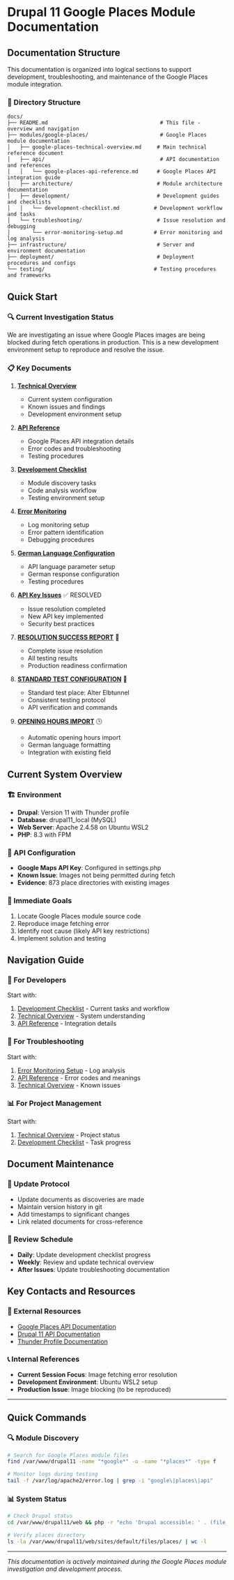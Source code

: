 # Drupal 11 Google Places Module Documentation

## Documentation Structure

This documentation is organized into logical sections to support development, troubleshooting, and maintenance of the Google Places module integration.

### 📁 Directory Structure
```
docs/
├── README.md                                    # This file - overview and navigation
├── modules/google-places/                       # Google Places module documentation
│   ├── google-places-technical-overview.md     # Main technical reference document
│   ├── api/                                     # API documentation and references
│   │   └── google-places-api-reference.md      # Google Places API integration guide
│   ├── architecture/                           # Module architecture documentation
│   ├── development/                            # Development guides and checklists
│   │   └── development-checklist.md           # Development workflow and tasks
│   └── troubleshooting/                        # Issue resolution and debugging
│       └── error-monitoring-setup.md          # Error monitoring and log analysis
├── infrastructure/                             # Server and environment documentation
├── deployment/                                 # Deployment procedures and configs
└── testing/                                   # Testing procedures and frameworks
```

## Quick Start

### 🔍 Current Investigation Status
We are investigating an issue where Google Places images are being blocked during fetch operations in production. This is a new development environment setup to reproduce and resolve the issue.

### 📋 Key Documents

1. **[Technical Overview](modules/google-places/google-places-technical-overview.md)**
   - Current system configuration
   - Known issues and findings
   - Development environment setup

2. **[API Reference](modules/google-places/api/google-places-api-reference.md)**
   - Google Places API integration details
   - Error codes and troubleshooting
   - Testing procedures

3. **[Development Checklist](modules/google-places/development/development-checklist.md)**
   - Module discovery tasks
   - Code analysis workflow
   - Testing environment setup

4. **[Error Monitoring](modules/google-places/troubleshooting/error-monitoring-setup.md)**
   - Log monitoring setup
   - Error pattern identification
   - Debugging procedures

5. **[German Language Configuration](modules/google-places/api/german-language-configuration.md)**
   - API language parameter setup
   - German response configuration
   - Testing procedures

6. **[API Key Issues](modules/google-places/troubleshooting/api-key-issues.md)** ✅ RESOLVED
   - Issue resolution completed
   - New API key implemented
   - Security best practices

7. **[RESOLUTION SUCCESS REPORT](modules/google-places/RESOLUTION-SUCCESS-REPORT.md)** 🎉
   - Complete issue resolution
   - All testing results
   - Production readiness confirmation

8. **[STANDARD TEST CONFIGURATION](modules/google-places/STANDARD-TEST-CONFIGURATION.md)** 🎯
   - Standard test place: Alter Elbtunnel
   - Consistent testing protocol
   - API verification and commands

9. **[OPENING HOURS IMPORT](modules/google-places/OPENING-HOURS-IMPORT.md)** 🕒
   - Automatic opening hours import
   - German language formatting
   - Integration with existing field

## Current System Overview

### 🏗️ Environment
- **Drupal**: Version 11 with Thunder profile
- **Database**: drupal11_local (MySQL)
- **Web Server**: Apache 2.4.58 on Ubuntu WSL2
- **PHP**: 8.3 with FPM

### 🔑 API Configuration
- **Google Maps API Key**: Configured in settings.php
- **Known Issue**: Images not being permitted during fetch
- **Evidence**: 873 place directories with existing images

### 🎯 Immediate Goals
1. Locate Google Places module source code
2. Reproduce image fetching error
3. Identify root cause (likely API key restrictions)
4. Implement solution and testing

## Navigation Guide

### 🔧 For Developers
Start with:
1. [Development Checklist](modules/google-places/development/development-checklist.md) - Current tasks and workflow
2. [Technical Overview](modules/google-places/google-places-technical-overview.md) - System understanding
3. [API Reference](modules/google-places/api/google-places-api-reference.md) - Integration details

### 🚨 For Troubleshooting
Start with:
1. [Error Monitoring Setup](modules/google-places/troubleshooting/error-monitoring-setup.md) - Log analysis
2. [API Reference](modules/google-places/api/google-places-api-reference.md) - Error codes and meanings
3. [Technical Overview](modules/google-places/google-places-technical-overview.md) - Known issues

### 📊 For Project Management
Start with:
1. [Technical Overview](modules/google-places/google-places-technical-overview.md) - Project status
2. [Development Checklist](modules/google-places/development/development-checklist.md) - Task progress

## Document Maintenance

### 📝 Update Protocol
- Update documents as discoveries are made
- Maintain version history in git
- Add timestamps to significant changes
- Link related documents for cross-reference

### 🔄 Review Schedule
- **Daily**: Update development checklist progress
- **Weekly**: Review and update technical overview
- **After Issues**: Update troubleshooting documentation

## Key Contacts and Resources

### 🔗 External Resources
- [Google Places API Documentation](https://developers.google.com/maps/documentation/places/web-service/overview)
- [Drupal 11 API Documentation](https://api.drupal.org/api/drupal/11)
- [Thunder Profile Documentation](https://www.thunder.org/)

### 📞 Internal References
- **Current Session Focus**: Image fetching error resolution
- **Development Environment**: Ubuntu WSL2 setup
- **Production Issue**: Image blocking (to be reproduced)

---

## Quick Commands

### 🔍 Module Discovery
```bash
# Search for Google Places module files
find /var/www/drupal11 -name "*google*" -o -name "*places*" -type f

# Monitor logs during testing
tail -f /var/log/apache2/error.log | grep -i "google\|places\|api"
```

### 📊 System Status
```bash
# Check Drupal status
cd /var/www/drupal11/web && php -r "echo 'Drupal accessible: ' . (file_exists('autoload.php') ? 'Yes' : 'No') . PHP_EOL;"

# Verify places directory
ls -la /var/www/drupal11/web/sites/default/files/places/ | wc -l
```

---
*This documentation is actively maintained during the Google Places module investigation and development process.*
